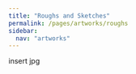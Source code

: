 ```yaml
---
title: "Roughs and Sketches"
permalink: /pages/artworks/roughs
sidebar:
  nav: "artworks"
---
```


insert jpg